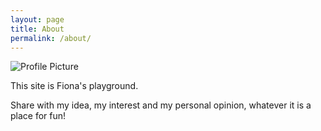 ```yaml
---
layout: page
title: About
permalink: /about/
---
```


<img src="{{ site.baseurl }}/assets/profile-placeholder.gif" title="Profile Picture" class="profile">

This site is Fiona's playground. 

Share with my idea, my interest and my personal opinion, whatever it is a place for fun! 

[centrarium]: https://github.com/bencentra/centrarium
[bencentra]: http://bencentra.com
[jekyll]: https://github.com/jekyll/jekyll
